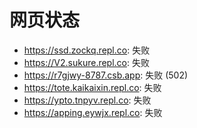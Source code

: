 # 网页状态
- https://ssd.zockq.repl.co: 失败
- https://V2.sukure.repl.co: 失败
- https://r7gjwy-8787.csb.app: 失败 (502)
- https://tote.kaikaixin.repl.co: 失败
- https://ypto.tnpyv.repl.co: 失败
- https://apping.eywjx.repl.co: 失败
